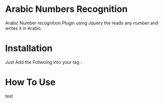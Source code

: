 Arabic Numbers Recognition
==========================

Arabic Number recognition  Plugin using Jquery the reads any number and writes it in Arabic. 

Installation
==========================

Just Add the Follwoing into your <head> tag :
  <script src="//code.jquery.com/jquery-1.11.0.min.js"></script>
  <script src="jquery-toarabic.min.js"></script>



How To Use
==========================

test
